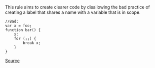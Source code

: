 This rule aims to create clearer code by disallowing the bad practice of creating a label that shares a name with a variable that is in scope. 

```
//Bad:
var x = foo;
function bar() {
	x: 
	for (;;) {
		break x;
	}
}

```

[Source](http://eslint.org/docs/rules/no-label-var)

